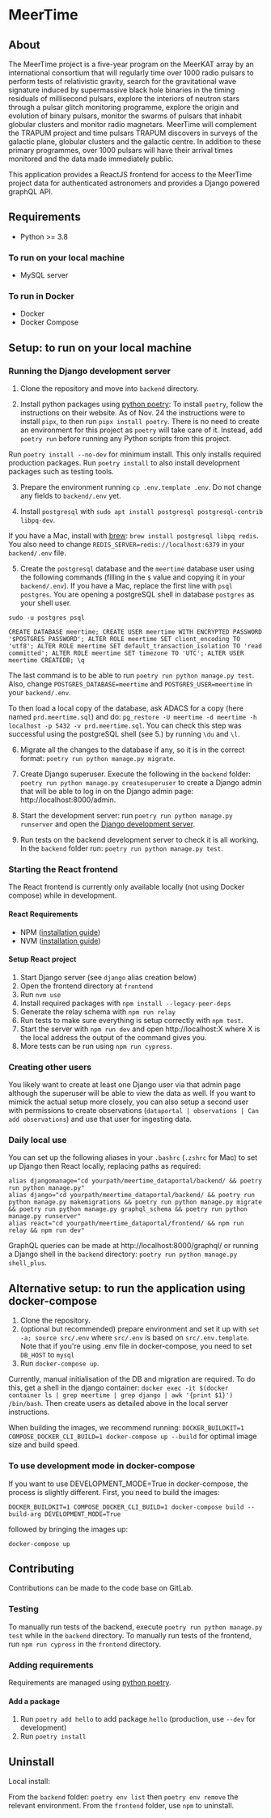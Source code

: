 # MeerTime

## About
The MeerTime project is a five-year program on the MeerKAT array by an international consortium that will regularly time over 1000 radio pulsars to perform tests of relativistic gravity, search for the gravitational wave signature induced by supermassive black hole binaries in the timing residuals of millisecond pulsars, explore the interiors of neutron stars through a pulsar glitch monitoring programme, explore the origin and evolution of binary pulsars, monitor the swarms of pulsars that inhabit globular clusters and monitor radio magnetars. MeerTime will complement the TRAPUM project and time pulsars TRAPUM discovers in surveys of the galactic plane, globular clusters and the galactic centre. In addition to these primary programmes, over 1000 pulsars will have their arrival times monitored and the data made immediately public.

This application provides a ReactJS frontend for access to the MeerTime project data for authenticated astronomers and provides a Django powered graphQL API.


## Requirements
* Python >= 3.8

### To run on your local machine
* MySQL server

### To run in Docker
* Docker
* Docker Compose


## Setup: to run on your local machine

### Running the Django development server

1. Clone the repository and move into `backend` directory.

2. Install python packages using [python poetry](https://python-poetry.org/):
To install `poetry`, follow the instructions on their website. As of Nov. 24 the instructions were to install `pipx`, to then run `pipx install poetry`. There is no need to create an environment for this project as `poetry` will take care of it. Instead, add `poetry run` before running any Python scripts from this project.

Run `poetry install --no-dev` for minimum install. This only installs required production packages.
Run `poetry install` to also install development packages such as testing tools.

3. Prepare the environment running `cp .env.template .env`. Do not change any fields to `backend/.env` yet.

4. Install `postgresql` with `sudo apt install postgresql postgresql-contrib libpq-dev`.

If you have a Mac, install with [brew](https://docs.brew.sh/Installation): `brew install postgresql libpq redis`. You also need to change `REDIS_SERVER=redis://localhost:6379` in your `backend/.env` file. 

5. Create the `postgresql` database and the `meertime` database user using the following commands (filling in the `$` value and copying it in your `backend/.env`).
If you have a Mac, replace the first line with `psql postgres`. You are opening a postgreSQL shell in database `postgres` as your shell user.
```
sudo -u postgres psql

CREATE DATABASE meertime; CREATE USER meertime WITH ENCRYPTED PASSWORD '$POSTGRES_PASSWORD'; ALTER ROLE meertime SET client_encoding TO 'utf8'; ALTER ROLE meertime SET default_transaction_isolation TO 'read committed'; ALTER ROLE meertime SET timezone TO 'UTC'; ALTER USER meertime CREATEDB; \q
```
The last command is to be able to run `poetry run python manage.py test`. Also, change `POSTGRES_DATABASE=meertime` and `POSTGRES_USER=meertime` in your `backend/.env`.

To then load a local copy of the database, ask ADACS for a copy (here named `prd.meertime.sql`) and do: `pg_restore -U meertime -d meertime -h localhost -p 5432 -v prd.meertime.sql`. You can check this step was successful using the postgreSQL shell (see 5.) by running `\du` and `\l`.

6. Migrate all the changes to the database if any, so it is in the correct format: `poetry run python manage.py migrate`.

7. Create Django superuser. Execute the following in the `backend` folder: `poetry run python manage.py createsuperuser` to create a Django admin that will be able to log in on the Django admin page: http://localhost:8000/admin. 

8. Start the development server: run `poetry run python manage.py runserver` and open the [Django development server](http://localhost:8000).

9. Run tests on the backend development server to check it is all working. In the `backend` folder run: `poetry run python manage.py test`.

### Starting the React frontend
The React frontend is currently only available locally (not using Docker compose) while in development.

#### React Requirements
- NPM ([installation guide](https://nodejs.org/en/download/))
- NVM ([installation guide](https://github.com/nvm-sh/nvm#installing-and-updating))

#### Setup React project
1. Start Django server (see `django` alias creation below)
4. Open the frontend directory at `frontend`
5. Run `nvm use`
6. Install required packages with `npm install --legacy-peer-deps`
7. Generate the relay schema with `npm run relay`
8. Run tests to make sure everything is setup correctly with `npm test`.
9. Start the server with `npm run dev` and open http://localhost:X where X is the local address the output of the command gives you.
10. More tests can be run using `npm run cypress`.

### Creating other users
You likely want to create at least one Django user via that admin page although the superuser will be able to view the data as well. If you want to mimick the actual setup more closely, you can also setup a second user with permissions to create observations (`dataportal | observations | Can add observations`) and use that user for ingesting data.

### Daily local use
You can set up the following aliases in your `.bashrc` (`.zshrc` for Mac) to set up Django then React locally, replacing paths as required:
```
alias djangomanage="cd yourpath/meertime_dataportal/backend/ && poetry run python manage.py"
alias django="cd yourpath/meertime_dataportal/backend/ && poetry run python manage.py makemigrations && poetry run python manage.py migrate && poetry run python manage.py graphql_schema && poetry run python manage.py runserver"
alias react="cd yourpath/meertime_dataportal/frontend/ && npm run relay && npm run dev"
```

GraphQL queries can be made at http://localhost:8000/graphql/ or running a Django shell in the `backend` directory: `poetry run python manage.py shell_plus`.

## Alternative setup: to run the application using docker-compose

1. Clone the repository.
2. (optional but recommended) prepare environment and set it up with `set -a; source src/.env` where `src/.env` is based on `src/.env.template`. Note that if you're using .env file in docker-compose, you need to set `DB_HOST` to `mysql`
3. Run `docker-compose up`.

Currently, manual initialisation of the DB and migration are required. To do this, get a shell in the django container:
`docker exec -it $(docker container ls | grep meertime | grep django | awk '{print $1}') /bin/bash`. Then create users as detailed above in the local server instructions.

When building the images, we recommend running:
`DOCKER_BUILDKIT=1 COMPOSE_DOCKER_CLI_BUILD=1 docker-compose up --build`
for optimal image size and build speed.

### To use development mode in docker-compose

If you want to use DEVELOPMENT_MODE=True in docker-compose, the process is slightly different. First, you need to build the images:

`DOCKER_BUILDKIT=1 COMPOSE_DOCKER_CLI_BUILD=1 docker-compose build --build-arg DEVELOPMENT_MODE=True`

followed by bringing the images up:

`docker-compose up`

## Contributing

Contributions can be made to the code base on GitLab.

### Testing

To manually run tests of the backend, execute `poetry run python manage.py test` while in the `backend` directory.
To manually run tests of the frontend, run `npm run cypress` in the `frontend` directory.

### Adding requirements

Requirements are managed using [python poetry](https://python-poetry.org/).

#### Add a package
1. Run `poetry add hello` to add package `hello` (production, use `--dev` for development)
2. Run `poetry install`

## Uninstall
Local install:

From the `backend` folder: `poetry env list` then `poetry env remove` the relevant environment.
From the `frontend` folder, use `npm` to uninstall.
